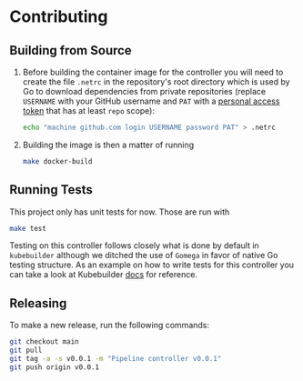 # Contributing

## Building from Source

1. Before building the container image for the controller you will need to create the file `.netrc` in the repository's root directory which is used
by Go to download dependencies from private repositories (replace `USERNAME` with your GitHub username and `PAT` with a [personal access token](https://github.com/settings/tokens) that has at least `repo` scope):

   ```sh
   echo "machine github.com login USERNAME password PAT" > .netrc
   ```

1. Building the image is then a matter of running

   ```sh
   make docker-build
   ```

## Running Tests

This project only has unit tests for now. Those are run with

```sh
make test
```

Testing on this controller follows closely what is done by default in `kubebuilder` although we ditched the use of `Gomega` in favor of native Go testing structure. As an example on how to write tests for this controller you can take a look at Kubebuilder [docs](https://book.kubebuilder.io/cronjob-tutorial/writing-tests.html#writing-controller-tests) for reference.


## Releasing

To make a new release, run the following commands:

```sh
git checkout main
git pull
git tag -a -s v0.0.1 -m "Pipeline controller v0.0.1"
git push origin v0.0.1
```